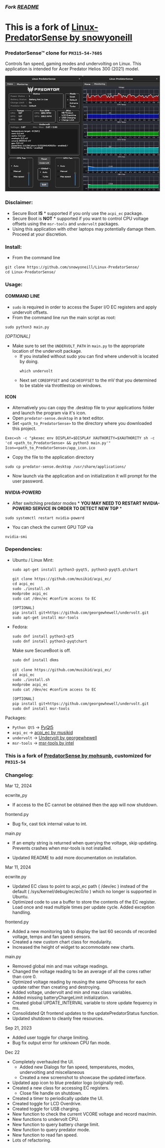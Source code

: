 ### _Fork [README](https://github.com/AstromanGaming/Linux-PredatorSense-Fork/blob/master/README_FORK.md)_

# This is a fork of [Linux-PredatorSense by snowyoneill](https://github.com/snowyoneill/Linux-PredatorSense)

### PredatorSense™ clone for ```PH315-54-760S```

Controls fan speed, gaming modes and undervolting on Linux. This application is intended for Acer Predator Helios 300 (2021) model.

![Predator Sense](LinuxPredatorSense.png)

### Disclaimer:
* Secure Boot **IS** \* supported if you only use the ```acpi_ec``` package.
* Secure Boot is **NOT** \* supported if you want to control CPU voltage offsets using the ```msr-tools``` and ```undervolt``` packages.
* Using this application with other laptops may potentially damage them. Proceed at your discretion.

### Install:
- From the command line
```
git clone https://github.com/snowyoneill/Linux-PredatorSense/
cd Linux-PredatorSense/
``` 

### Usage:
#### COMMAND LINE  
 - ```sudo``` is required in order to access the Super I/O EC registers and apply undervolt offsets.
  - From the command line run the main script as root:
  ```
  sudo python3 main.py
  ```

_[OPTIONAL]_
- Make sure to set the ```UNDERVOLT_PATH``` in ```main.py``` to the appropriate location of the undervolt package.
  - If you installed without sudo you can find where undervolt is located by doing.
    ```
    which undervolt
    ```
  - Next set ```COREOFFSET``` and ```CACHEOFFSET``` to the mV that you determined to be stable via throttlestop on windows.

#### ICON
 - Alternatively you can copy the .desktop file to your applications folder and launch the program via it's icon.
  - Open ```predator-sense.desktop``` in a text editor.
  - Set ```<path_to_PredatorSense>``` to the directory where you downloaded this project.
  ```
  Exec=sh -c "pkexec env DISPLAY=$DISPLAY XAUTHORITY=$XAUTHORITY sh -c 'cd <path_to_PredatorSense> && python3 main.py'"
  Icon=<path_to_PredatorSense>/app_icon.ico
  ```
  - Copy the file to the application directory
  ```
  sudo cp predator-sense.desktop /usr/share/applications/
  ```
  - Now launch via the application and on initialization it will prompt for the user password.

#### NVIDIA-POWERD
- After switching predator modes \* **YOU MAY NEED TO RESTART NVIDIA-POWERD SERVICE IN ORDER TO DETECT NEW TGP** \*
```
sudo systemctl restart nvidia-powerd
``` 
- You can check the current GPU TGP via
```
nvidia-smi
```

### Dependencies:
* Ubuntu / Linux Mint:
  ```
  sudo apt-get install python3-pyqt5, python3-pyqt5.qtchart
  ```

  ```
  git clone https://github.com/musikid/acpi_ec/
  cd acpi_ec
  sudo ./install.sh
  modprobe acpi_ec
  sudo cat /dev/ec #confirm access to EC
  ```

  ```
  [OPTIONAL]
  pip install git+https://github.com/georgewhewell/undervolt.git
  sudo apt-get install msr-tools
  ```
* Fedora:
  ```
  sudo dnf install python3-qt5
  sudo dnf install python3-pyqtchart
  ```
  Make sure SecureBoot is off.

  ```
  sudo dnf install dkms
  
  git clone https://github.com/musikid/acpi_ec/
  cd acpi_ec
  sudo ./install.sh
  modprobe acpi_ec
  sudo cat /dev/ec #confirm access to EC
  ```

  ```
  [OPTIONAL]
  pip install git+https://github.com/georgewhewell/undervolt.git
  sudo dnf install msr-tools
  ```

Packages:
* ```Python Qt5``` -> [PyQt5](https://pypi.org/project/PyQt5/)
* ```acpi_ec``` -> [acpi_ec by musikid](https://github.com/musikid/acpi_ec/)
* ```undervolt``` -> [Undervolt by georgewhewell](https://github.com/georgewhewell/undervolt)
* ```msr-tools``` -> [msr-tools by intel](https://github.com/intel/msr-tools)

### This is a fork of [PredatorSense by mohsunb](https://github.com/mohsunb/PredatorSense), customized for ```PH315-54```

### Changelog:

Mar 12, 2024

ecwrite_py
- If access to the EC cannot be obtained then the app will now shutdown.

frontend.py
- Bug fix, cast tick internal value to int.

main.py
- If an empty string is returned when querying the voltage, skip updating. Prevents crashes when msr-tools is not installed.

- Updated README to add more documentation on installation.

Mar 11, 2024

ecwrite.py
- Updated EC class to point to acpi_ec path ( /dev/ec ) instead of the default ( /sys/kernel/debug/ec/ec0/io ) which no longer is supported in Ubuntu.
- Optimized code to use a buffer to store the contents of the EC register. Load once and read multiple times per update cycle.
Added exception handling.

frontend.py
- Added a new monitoring tab to display the last 60 seconds of recorded voltage, temps and fan speed sensors.
- Created a new custom chart class for modularity.
- Increased the height of widget to accommodate new charts.

main.py
- Removed global min and max voltage readings.
- Changed the voltage reading to be an average of all the cores rather than core 0.
- Optmized voltage reading by reusing the same QProcess for each update rather than creating and destroying.
- Added voltage, undervolt and min and max class variables.
- Added missing batteryChargeLimit initialization.
- Created global UPDATE_INTERVAL variable to store update fequency in ms.
- Consolidated Qt frontend updates to the updatePredatorStatus function.
- Updated shutdown to cleanly free resources.

Sep 21, 2023
- Added user toggle for charge limiting.
- Bug fix output error for unknown CPU fan mode.

Dec 22
- Completely overhauled the UI.
  - Added new Dialogs for fan speed, temperatures, modes, undervolting and miscellaneous
  - Created a new screenshot to showcase the updated interface.
- Updated app icon to blue predator logo (originally red).
- Created a new class for accessing EC registers.
  - Close file handle on shutdown.
- Created a timer to periodically update the UI.
- Created toggle for LCD Overdrive.
- Created toggle for USB charging.
- New function to check the current VCORE voltage and record max/min.
- New functions to undervolt CPU.
- New function to query battery charge limit.
- New function to query predator mode.
- New function to read fan speed.
- Lots of refactoring.


